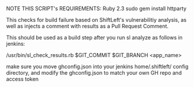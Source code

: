 NOTE THIS SCRIPT's REQUIREMENTS: 
Ruby 2.3
sudo gem install httparty

This checks for build failure based on ShiftLeft's vulnerabilitiy analysis, as well as injects a comment with results as a Pull Request Comment. 

This should be used as a build step after you run sl analyze as follows in jenkins:

/usr/bin/sl_check_results.rb $GIT_COMMIT $GIT_BRANCH  <app_name>

make sure you move ghconfig.json  into your jenkins home/.shiftleft/  config directory, and modify the ghconfig.json to match your own GH repo and access token

 
